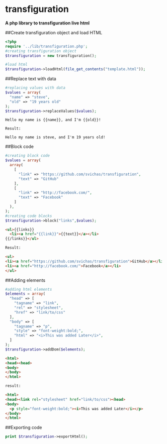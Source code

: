 # transfiguration
**A php library to transfiguration live html**

##Create transfiguration object and load HTML

```php
<?php
require '../lib/transfiguration.php';
#creating transfiguration object
$transfiguration = new transfiguration();

#load html
$transfiguration->loadHtml(file_get_contents("template.html"));
```

##Replace text with data

```php
#replacing values with data
$values = array(
  "name" => "steve",
  "old" => "19 years old"
);
$transfiguration->replaceValues($values);
```

```
Hello my name is {{name}}, and I'm {{old}}!

Result:

Hello my name is steve, and I'm 19 years old!
```


##Block code

```php
#creating block code
$values = array(
  array(
    [
      "link" => "https://github.com/svichas/transfiguration",
      "text" => "GitHub"
    ],
    [
      "link" => "http://facebook.com/",
      "text" => "Facebook"
    ]
  ),
);
#creating code blocks
$transfiguration->block("links",$values);
```

```html
<ul>{{links}}
  <li><a href="{{link}}">{{text}}</a></li>
{{/links}}</ul>

Result:

<ul>
<li><a href="https://github.com/svichas/transfiguration">GitHub</a></li>
<li><a href="http://facebook.com/">Facebook</a></li>
</ul>
```

##Adding elements

```php
#adding html elements
$elements = array(
  "head" => [
    "tagname" => "link",
    "rel" => "stylesheet",
    "href" => "link/to/css"
  ],
  "body" => [
    "tagname" => "p",
    "style" => "font-weight:bold;",
    "html" => "<i>This was added Later</i>",
  ]
);
$transfiguration->addDom($elements);
```

```html
<html>
<head><head>
<body>
</body>
</html>

result:

<html>
<head><link rel="stylesheet" href="link/to/css"><head>
<body>
  <p style="font-weight:bold;"><i>This was added Later</i></p>
</body>
</html>
```

##Exporting code

```php
print $transfiguration->exportHtml();
```


